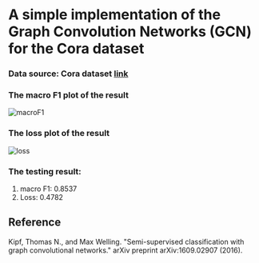 # A simple implementation of the Graph Convolution Networks (GCN) for the Cora dataset

### Data source: Cora dataset [link](https://linqs-data.soe.ucsc.edu/public/lbc/cora.tgz)

### The macro F1 plot of the result
![macroF1](https://user-images.githubusercontent.com/16127951/145726147-062221c0-10df-4170-accf-90dc83743fc2.jpeg)

### The loss plot of the result
![loss](https://user-images.githubusercontent.com/16127951/145726192-edc9af17-a235-49fc-846d-e8e6cb99a40d.jpeg)

### The testing result:
1. macro F1: 0.8537
2. Loss: 0.4782


## Reference
Kipf, Thomas N., and Max Welling. "Semi-supervised classification with graph convolutional networks." arXiv preprint arXiv:1609.02907 (2016).
